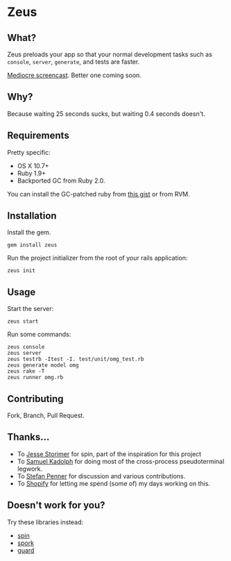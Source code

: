 # Zeus

## What?

Zeus preloads your app so that your normal development tasks such as `console`, `server`, `generate`, and tests are faster.

[Mediocre screencast](http://burke.libbey.me/zeus.mov). Better one coming soon.

## Why?

Because waiting 25 seconds sucks, but waiting 0.4 seconds doesn't.

## Requirements

Pretty specific:

* OS X 10.7+
* Ruby 1.9+
* Backported GC from Ruby 2.0.

You can install the GC-patched ruby from [this gist](https://gist.github.com/1688857) or from RVM.

## Installation

Install the gem.

    gem install zeus

Run the project initializer from the root of your rails application:

    zeus init

## Usage

Start the server:

    zeus start

Run some commands:

    zeus console
    zeus server
    zeus testrb -Itest -I. test/unit/omg_test.rb
    zeus generate model omg
    zeus rake -T
    zeus runner omg.rb


## Contributing

Fork, Branch, Pull Request.

## Thanks...

* To [Jesse Storimer](http://github.com/jstorimer) for spin, part of the inspiration for this project
* To [Samuel Kadolph](http://github.com/samuelkadolph) for doing most of the cross-process pseudoterminal legwork.
* To [Stefan Penner](http://github.com/stefanpenner) for discussion and various contributions.
* To [Shopify](http://github.com/Shopify) for letting me spend (some of) my days working on this.

## Doesn't work for you?

Try these libraries instead:

* [spin](https://github.com/jstorimer/spin)
* [spork](https://github.com/sporkrb/spork)
* [guard](https://github.com/guard/guard)
